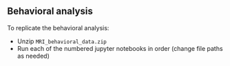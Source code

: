 ## Behavioral analysis

To replicate the behavioral analysis: 

- Unzip `MRI_behavioral_data.zip`
- Run each of the numbered jupyter notebooks in order (change file paths as needed)
   
